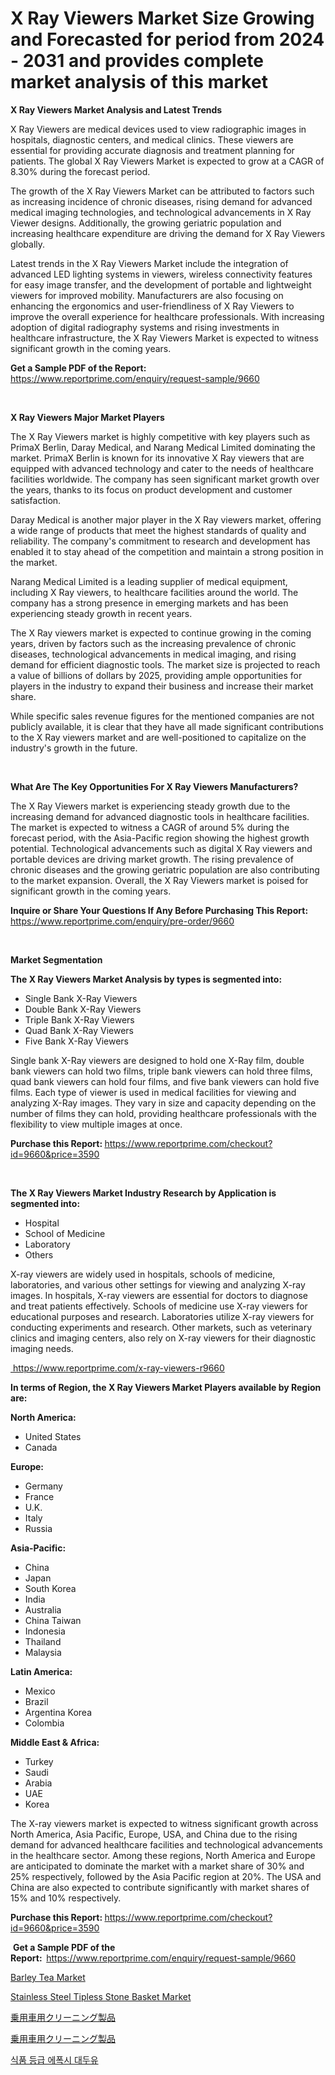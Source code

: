 <p><h1>X Ray Viewers Market Size Growing and Forecasted for period from 2024 - 2031 and provides complete market analysis of this market</h1></p><p><strong>X Ray Viewers Market Analysis and Latest Trends</strong></p>
<p><p>X Ray Viewers are medical devices used to view radiographic images in hospitals, diagnostic centers, and medical clinics. These viewers are essential for providing accurate diagnosis and treatment planning for patients. The global X Ray Viewers Market is expected to grow at a CAGR of 8.30% during the forecast period. </p><p>The growth of the X Ray Viewers Market can be attributed to factors such as increasing incidence of chronic diseases, rising demand for advanced medical imaging technologies, and technological advancements in X Ray Viewer designs. Additionally, the growing geriatric population and increasing healthcare expenditure are driving the demand for X Ray Viewers globally. </p><p>Latest trends in the X Ray Viewers Market include the integration of advanced LED lighting systems in viewers, wireless connectivity features for easy image transfer, and the development of portable and lightweight viewers for improved mobility. Manufacturers are also focusing on enhancing the ergonomics and user-friendliness of X Ray Viewers to improve the overall experience for healthcare professionals. With increasing adoption of digital radiography systems and rising investments in healthcare infrastructure, the X Ray Viewers Market is expected to witness significant growth in the coming years.</p></p>
<p><strong>Get a Sample PDF of the Report:&nbsp;</strong> <a href="https://www.reportprime.com/enquiry/request-sample/9660">https://www.reportprime.com/enquiry/request-sample/9660</a></p>
<p>&nbsp;</p>
<p><strong>X Ray Viewers Major Market Players</strong></p>
<p><p>The X Ray Viewers market is highly competitive with key players such as PrimaX Berlin, Daray Medical, and Narang Medical Limited dominating the market. PrimaX Berlin is known for its innovative X Ray viewers that are equipped with advanced technology and cater to the needs of healthcare facilities worldwide. The company has seen significant market growth over the years, thanks to its focus on product development and customer satisfaction.</p><p>Daray Medical is another major player in the X Ray viewers market, offering a wide range of products that meet the highest standards of quality and reliability. The company's commitment to research and development has enabled it to stay ahead of the competition and maintain a strong position in the market.</p><p>Narang Medical Limited is a leading supplier of medical equipment, including X Ray viewers, to healthcare facilities around the world. The company has a strong presence in emerging markets and has been experiencing steady growth in recent years.</p><p>The X Ray viewers market is expected to continue growing in the coming years, driven by factors such as the increasing prevalence of chronic diseases, technological advancements in medical imaging, and rising demand for efficient diagnostic tools. The market size is projected to reach a value of billions of dollars by 2025, providing ample opportunities for players in the industry to expand their business and increase their market share.</p><p>While specific sales revenue figures for the mentioned companies are not publicly available, it is clear that they have all made significant contributions to the X Ray viewers market and are well-positioned to capitalize on the industry's growth in the future.</p></p>
<p>&nbsp;</p>
<p><strong>What Are The Key Opportunities For X Ray Viewers Manufacturers?</strong></p>
<p><p>The X Ray Viewers market is experiencing steady growth due to the increasing demand for advanced diagnostic tools in healthcare facilities. The market is expected to witness a CAGR of around 5% during the forecast period, with the Asia-Pacific region showing the highest growth potential. Technological advancements such as digital X Ray viewers and portable devices are driving market growth. The rising prevalence of chronic diseases and the growing geriatric population are also contributing to the market expansion. Overall, the X Ray Viewers market is poised for significant growth in the coming years.</p></p>
<p><strong>Inquire or Share Your Questions If Any Before Purchasing This Report:</strong> <a href="https://www.reportprime.com/enquiry/pre-order/9660">https://www.reportprime.com/enquiry/pre-order/9660</a></p>
<p>&nbsp;</p>
<p><strong>Market Segmentation</strong></p>
<p><strong>The X Ray Viewers Market Analysis by types is segmented into:</strong></p>
<p><ul><li>Single Bank X-Ray Viewers</li><li>Double Bank X-Ray Viewers</li><li>Triple Bank X-Ray Viewers</li><li>Quad Bank X-Ray Viewers</li><li>Five Bank X-Ray Viewers</li></ul></p>
<p><p>Single bank X-Ray viewers are designed to hold one X-Ray film, double bank viewers can hold two films, triple bank viewers can hold three films, quad bank viewers can hold four films, and five bank viewers can hold five films. Each type of viewer is used in medical facilities for viewing and analyzing X-Ray images. They vary in size and capacity depending on the number of films they can hold, providing healthcare professionals with the flexibility to view multiple images at once.</p></p>
<p><strong>Purchase this Report:&nbsp;</strong><a href="https://www.reportprime.com/checkout?id=9660&price=3590">https://www.reportprime.com/checkout?id=9660&price=3590</a></p>
<p>&nbsp;</p>
<p><strong>The X Ray Viewers Market Industry Research by Application is segmented into:</strong></p>
<p><ul><li>Hospital</li><li>School of Medicine</li><li>Laboratory</li><li>Others</li></ul></p>
<p><p>X-ray viewers are widely used in hospitals, schools of medicine, laboratories, and various other settings for viewing and analyzing X-ray images. In hospitals, X-ray viewers are essential for doctors to diagnose and treat patients effectively. Schools of medicine use X-ray viewers for educational purposes and research. Laboratories utilize X-ray viewers for conducting experiments and research. Other markets, such as veterinary clinics and imaging centers, also rely on X-ray viewers for their diagnostic imaging needs.</p></p>
<p><a href="https://www.reportprime.com/x-ray-viewers-r9660">&nbsp;https://www.reportprime.com/x-ray-viewers-r9660</a></p>
<p><strong>In terms of Region, the X Ray Viewers Market Players available by Region are:</strong></p>
<p>
    <p> <strong> North America: </strong>
        <ul>
            <li>United States</li>
            <li>Canada</li>
        </ul>
        </p> 
    <p> <strong> Europe: </strong>
        <ul>
            <li>Germany</li>
            <li>France</li>
            <li>U.K.</li>
            <li>Italy</li>
            <li>Russia</li>
        </ul>
        </p> 
    <p> <strong> Asia-Pacific: </strong>
        <ul>
            <li>China</li>
            <li>Japan</li>
            <li>South Korea</li>
            <li>India</li>
            <li>Australia</li>
            <li>China Taiwan</li>
            <li>Indonesia</li>
            <li>Thailand</li>
            <li>Malaysia</li>
        </ul>
        </p> 
    <p> <strong> Latin America: </strong>
        <ul>
            <li>Mexico</li>
            <li>Brazil</li>
            <li>Argentina Korea</li>
            <li>Colombia</li>
        </ul>
        </p> 
    <p> <strong> Middle East & Africa: </strong>
        <ul>
            <li>Turkey</li>
            <li>Saudi</li>
            <li>Arabia</li>
            <li>UAE</li>
            <li>Korea</li>
        </ul>
    </p>
    </p>
<p><p>The X-ray viewers market is expected to witness significant growth across North America, Asia Pacific, Europe, USA, and China due to the rising demand for advanced healthcare facilities and technological advancements in the healthcare sector. Among these regions, North America and Europe are anticipated to dominate the market with a market share of 30% and 25% respectively, followed by the Asia Pacific region at 20%. The USA and China are also expected to contribute significantly with market shares of 15% and 10% respectively.</p></p>
<p><strong>Purchase this Report: </strong><a href="https://www.reportprime.com/checkout?id=9660&price=3590">https://www.reportprime.com/checkout?id=9660&price=3590</a></p>
<p>&nbsp;<strong>Get a Sample PDF of the Report:&nbsp;&nbsp;</strong><a href="https://www.reportprime.com/enquiry/request-sample/9660">https://www.reportprime.com/enquiry/request-sample/9660</a></p>
<p><strong></strong></p>
<p><p><a href="https://www.linkedin.com/pulse/deep-dive-barley-tea-market-itstrends-segmentation-competitive-dcvlc?trackingId=mufOKMT1Q5iRqeO02AWQXA%3D%3D">Barley Tea Market</a></p><p><a href="https://github.com/derrinmiltonellis35gcl/Market-Research-Report-List-4/blob/main/stainless-steel-tipless-stone-basket-market.md">Stainless Steel Tipless Stone Basket Market</a></p><p><a href="https://github.com/AhmadMann1950/Market-Research-Report-List-2/blob/main/454914285577.md">乗用車用クリーニング製品</a></p><p><a href="https://github.com/Alenaieme/Market-Research-Report-List-3/blob/main/511284285576.md">乗用車用クリーニング製品</a></p><p><a href="https://github.com/tasfiyaj85/Market-Research-Report-List-2/blob/main/4582277106292.md">식품 등급 에폭시 대두유</a></p></p>